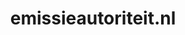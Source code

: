 ---
layout: post
title: "emissieautoriteit.nl"
internal_url: "/dutchgov/emissieautoriteit.nl.html"
subdomains_count: 18
all_subdomains_count: 30
urls_count: 12
ssl_rank: 100
http_rank: 67.083333333333
url_link: /data/emissieautoriteit.nl/urls.txt
all_subdomains_link: /data/emissieautoriteit.nl/all_subdomains.txt
subdomains_link: /data/emissieautoriteit.nl/subdomains.txt
categories: dutchgov
---